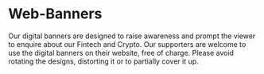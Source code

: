# Web-Banners
Our digital banners are designed to raise awareness and prompt the viewer to enquire about our Fintech and Crypto. Our supporters are welcome to use the digital banners on their website, free of charge. Please avoid rotating the designs, distorting it or to partially cover it up.
